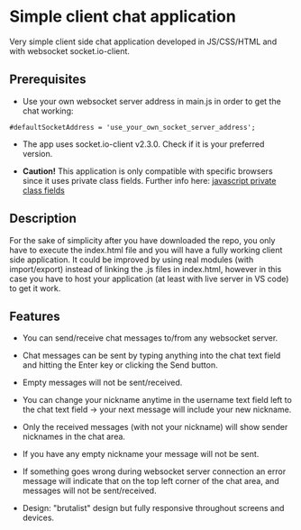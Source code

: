 # Simple client chat application

Very simple client side chat application developed in JS/CSS/HTML and with websocket socket.io-client.

## Prerequisites

- Use your own websocket server address in main.js in order to get the chat working:
```
#defaultSocketAddress = 'use_your_own_socket_server_address';
```

- The app uses socket.io-client v2.3.0. Check if it is your preferred version.

- **Caution!** This application is only compatible with specific browsers since it uses private class fields. Further info here: [javascript private class fields](https://developer.mozilla.org/en-US/docs/Web/JavaScript/Reference/Classes/Private_class_fields)

## Description

For the sake of simplicity after you have downloaded the repo, you only have to execute the index.html file and you will have a fully working client side application. It could be improved by using real modules (with import/export) instead of linking the .js files in index.html, however in this case you have to host your application (at least with live server in VS code) to get it work.

## Features

- You can send/receive chat messages to/from any websocket server.

- Chat messages can be sent by typing anything into the chat text field and hitting the Enter key or clicking the Send button.

- Empty messages will not be sent/received.

- You can change your nickname anytime in the username text field left to the chat text field -> your next message will include your new nickname.

- Only the received messages (with not your nickname) will show sender nicknames in the chat area.

- If you have any empty nickname your message will not be sent.

- If something goes wrong during websocket server connection an error message will indicate that on the top left corner of the chat area, and messages will not be sent/received.

- Design: "brutalist" design but fully responsive throughout screens and devices.